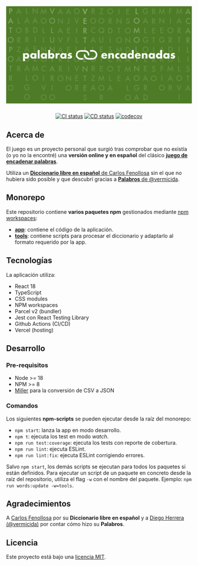 <div align="center">
  <h1><img src="./docs/palabras-encadenadas.png" alt="Palabras Encadenadas"></h1>

[![CI status](https://github.com/kcmr/palabras-encadenadas/actions/workflows/app-validate.yml/badge.svg)](https://github.com/kcmr/palabras-encadenadas/actions/workflows/app-validate.yml)
[![CD status](https://github.com/kcmr/palabras-encadenadas/actions/workflows/production-deploy.yml/badge.svg)](https://github.com/kcmr/palabras-encadenadas/actions/workflows/production-deploy.yml)
[![codecov](https://codecov.io/gh/kcmr/palabras-encadenadas/branch/main/graph/badge.svg?token=Wt7bchJC5M)](https://codecov.io/gh/kcmr/palabras-encadenadas)
</div>

## Acerca de

El juego es un proyecto personal que surgió tras comprobar que no existía (o yo no la encontré) una **versión online y en español** del clásico [**juego de encadenar palabras**](https://palabras-encadenadas.app).

Utiliza un [**Diccionario libre en español** de Carlos Fenollosa](https://cfenollosa.com/blog/diccionario-libre-en-espanol---free-spanish-dictionary.html) sin el que no hubiera sido posible y que descubrí gracias a [**Palabros** de @vermicida](https://github.com/vermicida/palabros).

## Monorepo

Este repositorio contiene **varios paquetes npm** gestionados mediante [npm workspaces](https://docs.npmjs.com/cli/v9/using-npm/workspaces):

- [**app**](./packages/app/): contiene el código de la aplicación.
- [**tools**](./packages/tools/): contiene scripts para procesar el diccionario y adaptarlo al formato requerido por la app.

## Tecnologías

La aplicación utiliza:

- React 18
- TypeScript
- CSS modules
- NPM workspaces
- Parcel v2 (bundler)
- Jest con React Testing Library
- Github Actions (CI/CD)
- Vercel (hosting)

## Desarrollo

### Pre-requisitos

- Node >= 18
- NPM >= 8
- [Miller](https://github.com/johnkerl/miller) para la conversión de CSV a JSON

### Comandos

Los siguientes **npm-scripts** se pueden ejecutar desde la raíz del monorepo:

- `npm start`: lanza la app en modo desarrollo.
- `npm t`: ejecuta los test en modo _watch_.
- `npm run test:coverage`: ejecuta los tests con reporte de cobertura.
- `npm run lint`: ejecuta ESLint.
- `npm run lint:fix`: ejecuta ESLint corrigiendo errores.

Salvo `npm start`, los demás scripts se ejecutan para todos los paquetes si están definidos. Para ejecutar un script de un paquete en concreto desde la raíz del repositorio, utiliza el flag `-w` con el nombre del paquete. Ejemplo: `npm run words:update -w=tools`.

## Agradecimientos

A [Carlos Fenollosa](https://cfenollosa.com/blog/index.html) por su **Diccionario libre en español** y a [Diego Herrera (@vermicida)](https://github.com/vermicida) por contar cómo hizo su **Palabros**.

## Licencia

Este proyecto está bajo una [licencia MIT](LICENSE.md).










